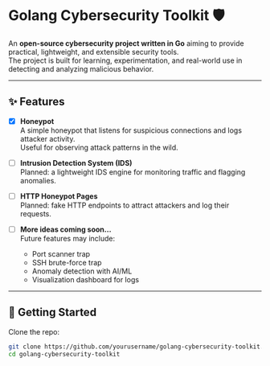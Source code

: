# Golang Cybersecurity Toolkit 🛡️

An **open-source cybersecurity project written in Go** aiming to provide practical, lightweight, and extensible security tools.  
The project is built for learning, experimentation, and real-world use in detecting and analyzing malicious behavior.

---

## ✨ Features

- [x] **Honeypot**  
  A simple honeypot that listens for suspicious connections and logs attacker activity.  
  Useful for observing attack patterns in the wild.

- [ ] **Intrusion Detection System (IDS)**  
  Planned: a lightweight IDS engine for monitoring traffic and flagging anomalies.  

- [ ] **HTTP Honeypot Pages**  
  Planned: fake HTTP endpoints to attract attackers and log their requests.  

- [ ] **More ideas coming soon...**  
  Future features may include:
  - Port scanner trap
  - SSH brute-force trap
  - Anomaly detection with AI/ML
  - Visualization dashboard for logs

---

## 🚀 Getting Started

Clone the repo:

```bash
git clone https://github.com/yourusername/golang-cybersecurity-toolkit.git
cd golang-cybersecurity-toolkit

